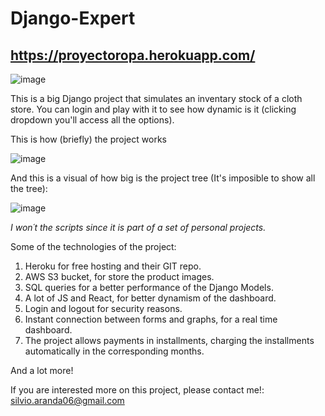 # Django-Expert

## https://proyectoropa.herokuapp.com/

![image](https://user-images.githubusercontent.com/71708004/141700366-e0c1b301-0df4-47b4-a105-533ad6c444f8.png)

This is a big Django project that simulates an inventary stock of a cloth store. 
You can login and play with it to see how dynamic is it (clicking dropdown you'll access all the options).

This is how (briefly) the project works

![image](https://user-images.githubusercontent.com/71708004/141700378-2798296f-1418-43b1-b960-746bf18da961.png)

And this is a visual of how big is the project tree (It's imposible to show all the tree):

![image](https://user-images.githubusercontent.com/71708004/141701491-355f856e-5a7d-4f09-9700-409114c4e992.png)

*I won´t the scripts since it is part of a set of  personal projects.*

Some of the technologies of the project:
1. Heroku for free hosting and their GIT repo.
2. AWS S3 bucket, for store the product images.
3. SQL queries for a better performance of the Django Models.
4. A lot of JS and React, for better dynamism of the dashboard.
5. Login and logout for security reasons.
6. Instant connection between forms and graphs, for a real time dashboard.
7. The project allows payments in installments, charging the installments automatically in the corresponding months.

And a lot more!

If you are interested more on this project, please contact me!: silvio.aranda06@gmail.com

